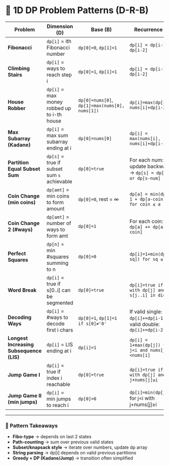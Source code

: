 # 📗 1D DP Problem Patterns (D-R-B)

| Problem | **Dimension (D)** | **Base (B)** | **Recurrence (R)** |
|---------|-------------------|--------------|---------------------|
| **Fibonacci** | `dp[i]` = ith Fibonacci number | `dp[0]=0`, `dp[1]=1` | `dp[i] = dp[i-1] + dp[i-2]` |
| **Climbing Stairs** | `dp[i]` = ways to reach step i | `dp[0]=1`, `dp[1]=1` | `dp[i] = dp[i-1] + dp[i-2]` |
| **House Robber** | `dp[i]` = max money robbed up to i-th house | `dp[0]=nums[0]`, `dp[1]=max(nums[0], nums[1])` | `dp[i]=max(dp[i-1], nums[i]+dp[i-2])` |
| **Max Subarray (Kadane)** | `dp[i]` = max sum subarray ending at i | `dp[0]=nums[0]` | `dp[i] = max(nums[i], nums[i]+dp[i-1])` |
| **Partition Equal Subset Sum** | `dp[s]` = true if subset sum `s` achievable | `dp[0]=true` | For each num: update backwards → `dp[s] = dp[s] or dp[s-num]` |
| **Coin Change (min coins)** | `dp[amt]` = min coins to form amount | `dp[0]=0`, rest = ∞ | `dp[a] = min(dp[a], 1 + dp[a-coin]) for coin ≤ a` |
| **Coin Change 2 (#ways)** | `dp[amt]` = number of ways to form amt | `dp[0]=1` | For each coin: `dp[a] += dp[a-coin]` |
| **Perfect Squares** | `dp[n]` = min #squares summing to n | `dp[0]=0` | `dp[i]=1+min(dp[i-sq]) for sq ≤ i` |
| **Word Break** | `dp[i]` = true if s[0..i] can be segmented | `dp[0]=true` | `dp[i]=true if ∃j<i with dp[j] and s[j..i] in dict` |
| **Decoding Ways** | `dp[i]` = #ways to decode first i chars | `dp[0]=1`, `dp[1]=1 if s[0]≠'0'` | If valid single: `dp[i]+=dp[i-1]`; if valid double: `dp[i]+=dp[i-2]` |
| **Longest Increasing Subsequence (LIS)** | `dp[i]` = LIS ending at i | `dp[i]=1` | `dp[i] = 1+max(dp[j]) for j<i and nums[j]<nums[i]` |
| **Jump Game I** | `dp[i]` = true if index i reachable | `dp[0]=true` | `dp[i]=true if ∃j<i with dp[j] and j+nums[j]≥i` |
| **Jump Game II (min jumps)** | `dp[i]` = min jumps to reach i | `dp[0]=0` | `dp[i]=min(dp[j]+1)` for j<i with j+nums[j]≥i |

---

### 🔑 Pattern Takeaways
- **Fibo-type** → depends on last 2 states  
- **Path-counting** → sum over previous valid states  
- **Subset/knapsack style** → iterate over numbers, update dp array  
- **String parsing** → dp[i] depends on valid previous partitions  
- **Greedy + DP (Kadane/Jump)** → transition often simplified  